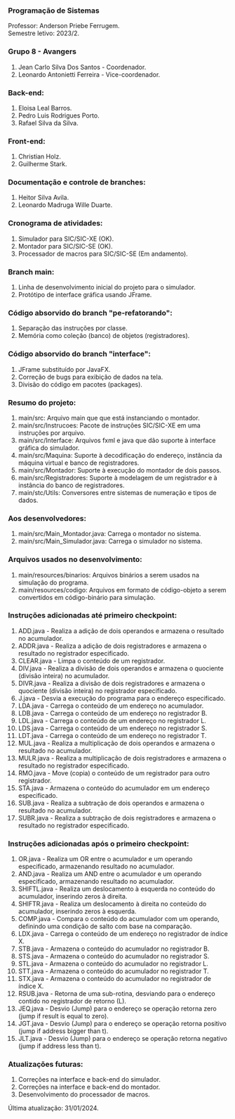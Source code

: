 ### Programação de Sistemas
Professor: Anderson Priebe Ferrugem. </br>
Semestre letivo: 2023/2. </br>

### Grupo 8 - Avangers
1. Jean Carlo Silva Dos Santos - Coordenador.
2. Leonardo Antonietti Ferreira - Vice-coordenador.

### Back-end:
1. Eloisa Leal Barros.
2. Pedro Luis Rodrigues Porto.
3. Rafael Silva da Silva.

### Front-end:
1. Christian Holz.
3. Guilherme Stark.

### Documentação e controle de branches:
1. Heitor Silva Avila.
2. Leonardo Madruga Wille Duarte.

### Cronograma de atividades:
1. Simulador para SIC/SIC-XE (OK).
2. Montador para SIC/SIC-SE (OK).
3. Processador de macros para SIC/SIC-SE (Em andamento).

### Branch main:
1. Linha de desenvolvimento inicial do projeto para o simulador.
2. Protótipo de interface gráfica usando JFrame.

### Código absorvido do branch "pe-refatorando": 
1. Separação das instruções por classe.
2. Memória como coleção (banco) de objetos (registradores).

### Código absorvido do branch "interface":
1. JFrame substituído por JavaFX.
2. Correção de bugs para exibição de dados na tela.
3. Divisão do código em pacotes (packages).

### Resumo do projeto:
1. main/src: Arquivo main que que está instanciando o montador.
2. main/src/Instrucoes: Pacote de instruções SIC/SIC-XE em uma instruções por arquivo.
3. main/src/Interface: Arquivos fxml e java que dão suporte à interface gráfica do simulador.
4. main/src/Maquina: Suporte à decodificação do endereço, instância da máquina virtual e banco de registradores.
5. main/src/Montador: Suporte à execução do montador de dois passos.
6. main/src/Registradores: Suporte à modelagem de um registrador e à instância do banco de registradores.
7. main/stc/Utils: Conversores entre sistemas de numeração e tipos de dados.

### Aos desenvolvedores:
1. main/src/Main_Montador.java: Carrega o montador no sistema.
2. main/src/Main_Simulador.java: Carrega o simulador no sistema.

### Arquivos usados no desenvolvimento:
1. main/resources/binarios: Arquivos binários a serem usados na simulação do programa.
2. main/resources/codigo: Arquivos em formato de código-objeto a serem convertidos em código-binário para simulação.

### Instruções adicionadas até primeiro checkpoint:
1. ADD.java - Realiza a adição de dois operandos e armazena o resultado no acumulador.
2. ADDR.java - Realiza a adição de dois registradores e armazena o resultado no registrador especificado.
3. CLEAR.java - Limpa o conteúdo de um registrador.
4. DIV.java - Realiza a divisão de dois operandos e armazena o quociente (divisão inteira) no acumulador.
5. DIVR.java - Realiza a divisão de dois registradores e armazena o quociente (divisão inteira) no registrador especificado.
6. J.java - Desvia a execução do programa para o endereço especificado.
7. LDA.java - Carrega o conteúdo de um endereço no acumulador.
8. LDB.java - Carrega o conteúdo de um endereço no registrador B.
9. LDL.java - Carrega o conteúdo de um endereço no registrador L.
10. LDS.java - Carrega o conteúdo de um endereço no registrador S.
11. LDT.java - Carrega o conteúdo de um endereço no registrador T.
12. MUL.java - Realiza a multiplicação de dois operandos e armazena o resultado no acumulador.
13. MULR.java - Realiza a multiplicação de dois registradores e armazena o resultado no registrador especificado.
14. RMO.java - Move (copia) o conteúdo de um registrador para outro registrador.
15. STA.java - Armazena o conteúdo do acumulador em um endereço especificado.
16. SUB.java - Realiza a subtração de dois operandos e armazena o resultado no acumulador.
17. SUBR.java - Realiza a subtração de dois registradores e armazena o resultado no registrador especificado.

### Instruções adicionadas após o primeiro checkpoint:
1. OR.java - Realiza um OR entre o acumulador e um operando especificado, armazenando resultado no acumulador.
2. AND.java - Realiza um AND entre o acumulador e um operando especificado, armazenando resultado no acumulador.
3. SHIFTL.java - Realiza um deslocamento à esquerda no conteúdo do acumulador, inserindo zeros à direita.
4. SHIFTR.java - Realiza um deslocamento à direita no conteúdo do acumulador, inserindo zeros à esquerda.
5. COMP.java - Compara o conteúdo do acumulador com um operando, definindo uma condição de salto com base na comparação.
6. LDX.java - Carrega o conteúdo de um endereço no registrador de índice X.
7. STB.java - Armazena o conteúdo do acumulador no registrador B.
8. STS.java - Armazena o conteúdo do acumulador no registrador S.
9. STL.java - Armazena o conteúdo do acumulador no registrador L.
10. STT.java - Armazena o conteúdo do acumulador no registrador T.
11. STX.java - Armazena o conteúdo do acumulador no registrador de índice X.
12. RSUB.java - Retorna de uma sub-rotina, desviando para o endereço contido no registrador de retorno (L).
13. JEQ.java - Desvio (Jump) para o endereço se operação retorna zero (jump if result is equal to zero).
14. JGT.java - Desvio (Jump) para o endereço se operação retorna positivo (jump if address bigger than t).
15. JLT.java - Desvio (Jump) para o endereço se operação retorna negativo (jump if address less than t).

### Atualizações futuras:
1. Correções na interface e back-end do simulador.
2. Correções na interface e back-end do montador.
3. Desenvolvimento do processador de macros.

Última atualização: 31/01/2024.